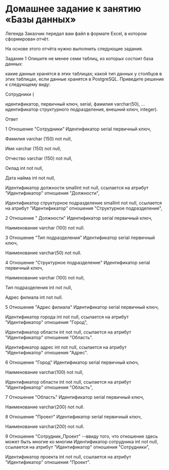 # Домашнее задание к занятию «Базы данных»

Легенда
Заказчик передал вам файл в формате Excel, в котором сформирован отчёт.

На основе этого отчёта нужно выполнить следующие задания.

Задание 1
Опишите не менее семи таблиц, из которых состоит база данных:

какие данные хранятся в этих таблицах;
какой тип данных у столбцов в этих таблицах, если данные хранятся в PostgreSQL.
Приведите решение к следующему виду:

Сотрудники (

идентификатор, первичный ключ, serial,
фамилия varchar(50),
...
идентификатор структурного подразделения, внешний ключ, integer).

Ответ

1 Отношение "Сотрудники" Идентификатор serial первичный ключ,

Фамилия varchar (150) not null,

Имя varchar (150) not null,

Отчество varchar (150) not null,

Оклад int not null,

Дата найма int not null,

Идентификатор должности smallint not null, ссылается на атрибут "Идентификатор" отношения "Должности",

Идентификатор структурное подразделение smallint not null, ссылается на атрибут "Идентификатор" отношения "Структурное подразделение",


2 Отношение " Должности" Идентификатор serial первичный ключ,

Наименование varchar (100) not null.


3 Отношение "Тип подразделения" Идентификатор serial первичный ключ,

Наименование varchar(50) not null.


4 Отношение "Структурное подразделение" Идентификатор serial первичный ключ,

Наименование varchar (100) not null,

Тип подразделения int not null,

Адрес филиала int not null.


5 Отношение "Адрес филиала" Идентификатор serial первичный ключ,

Идентификатор города int not null, ссылается на атрибут "Идентификатор" отношения "Город",

Идентификатор области int not null, ссылается на атрибут "Идентификатор" отношения "Область".

Идентификатор адрес int not null, ссылается на атрибут "Идентификатор" отношения "Адрес".


6 Отношение "Город" Идентификатор serial первичный ключ,

Наименование varchar(100) not null,

Идентификатор области int not null, ссылается на атрибут "Идентификатор" отношения "Область",


7 Отношение "Область" Идентификатор serial первичный ключ,

Наименование varchar(200) not null.


8 Отношение "Проект" Идентификатор serial первичный ключ,

Наименование varchar(200) not null.


9 Отношение "Сотрудник_Проект" --ввиду того, что отношение здесь может быть многие ко многим Идентификатор сотрудника int not null, ссылается на атрибут "Идентификатор" отношения "Сотрудники",

Идентификатор проекта int not null, ссылается на атрибут "Идентификатор" отношения "Проект".


